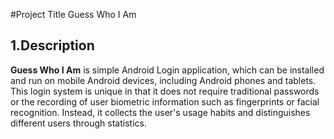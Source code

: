 #Project Title
Guess Who I Am

<a name="desc"></a>
## 1.Description
**Guess Who I Am** is simple Android Login application, which can be installed and run on mobile Android devices, including Android phones and tablets.  
This login system is unique in that it does not require traditional passwords or the recording of user biometric information such as fingerprints or facial recognition. Instead, it collects the user's usage habits and distinguishes different users through statistics.
